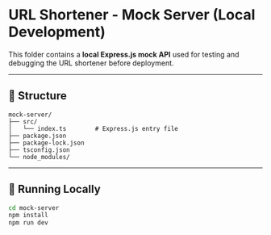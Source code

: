 # URL Shortener - Mock Server (Local Development)

This folder contains a **local Express.js mock API** used for testing and debugging the URL shortener before deployment.

---

## 📂 Structure

    mock-server/
    ├── src/
    │   └── index.ts        # Express.js entry file
    ├── package.json
    ├── package-lock.json
    ├── tsconfig.json
    └── node_modules/

---

## 🚀 Running Locally
```bash
cd mock-server
npm install
npm run dev
